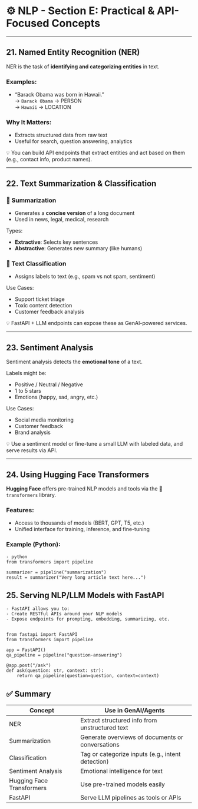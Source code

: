 # ⚙️ NLP - Section E: Practical & API-Focused Concepts

---

## 21. Named Entity Recognition (NER)

NER is the task of **identifying and categorizing entities** in text.

### Examples:
- “Barack Obama was born in Hawaii.”  
→ `Barack Obama` → PERSON  
→ `Hawaii` → LOCATION

### Why It Matters:
- Extracts structured data from raw text
- Useful for search, question answering, analytics

💡 You can build API endpoints that extract entities and act based on them (e.g., contact info, product names).

---

## 22. Text Summarization & Classification

### 🔹 Summarization
- Generates a **concise version** of a long document
- Used in news, legal, medical, research

Types:
- **Extractive**: Selects key sentences
- **Abstractive**: Generates new summary (like humans)

### 🔹 Text Classification
- Assigns labels to text (e.g., spam vs not spam, sentiment)

Use Cases:
- Support ticket triage
- Toxic content detection
- Customer feedback analysis

💡 FastAPI + LLM endpoints can expose these as GenAI-powered services.

---

## 23. Sentiment Analysis

Sentiment analysis detects the **emotional tone** of a text.

Labels might be:
- Positive / Neutral / Negative
- 1 to 5 stars
- Emotions (happy, sad, angry, etc.)

Use Cases:
- Social media monitoring
- Customer feedback
- Brand analysis

💡 Use a sentiment model or fine-tune a small LLM with labeled data, and serve results via API.

---

## 24. Using Hugging Face Transformers

**Hugging Face** offers pre-trained NLP models and tools via the 🤗 `transformers` library.

### Features:
- Access to thousands of models (BERT, GPT, T5, etc.)
- Unified interface for training, inference, and fine-tuning

### Example (Python):
    - python
    from transformers import pipeline

    summarizer = pipeline("summarization")
    result = summarizer("Very long article text here...")


## 25. Serving NLP/LLM Models with FastAPI

    - FastAPI allows you to:
    - Create RESTful APIs around your NLP models
    - Expose endpoints for prompting, embedding, summarizing, etc.


    from fastapi import FastAPI
    from transformers import pipeline

    app = FastAPI()
    qa_pipeline = pipeline("question-answering")

    @app.post("/ask")
    def ask(question: str, context: str):
        return qa_pipeline(question=question, context=context)


## ✅ Summary

| Concept                   | Use in GenAI/Agents                                      |
|---------------------------|-----------------------------------------------------------|
| NER                       | Extract structured info from unstructured text            |
| Summarization             | Generate overviews of documents or conversations          |
| Classification            | Tag or categorize inputs (e.g., intent detection)         |
| Sentiment Analysis        | Emotional intelligence for text                           |
| Hugging Face Transformers | Use pre-trained models easily                             |
| FastAPI                   | Serve LLM pipelines as tools or APIs                      |
